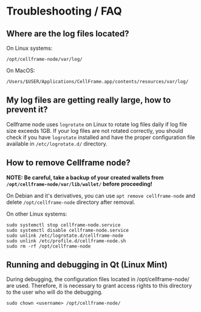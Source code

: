 # Troubleshooting / FAQ

## Where are the log files located?

On Linux systems:
```
/opt/cellframe-node/var/log/
```
On MacOS:
```
/Users/$USER/Applications/CellFrame.app/contents/resources/var/log/
```

## My log files are getting really large, how to prevent it?

Cellframe node uses `logrotate` on Linux to rotate log files daily if log file size exceeds 1GB. If your log files are not rotated correctly, you should check if you have `logrotate` installed and have the proper configuration file available in `/etc/logrotate.d/` directory.

## How to remove Cellframe node?

**NOTE: Be careful, take a backup of your created wallets from `/opt/cellframe-node/var/lib/wallet/` before proceeding!**

On Debian and it's derivatives, you can use `apt remove cellframe-node` and delete `/opt/cellframe-node` directory after removal.

On other Linux systems:
```
sudo systemctl stop cellframe-node.service
sudo systemctl disable cellframe-node.service
sudo unlink /etc/logrotate.d/cellframe-node
sudo unlink /etc/profile.d/cellframe-node.sh
sudo rm -rf /opt/cellframe-node
```

## Running and debugging in Qt (Linux Mint)

During debugging, the configuration files located in /opt/cellframe-node/ are used. Therefore, it is necessary to grant access rights to this directory to the user who will do the debugging.

```
sudo chown <username> /opt/cellframe-node/
```
